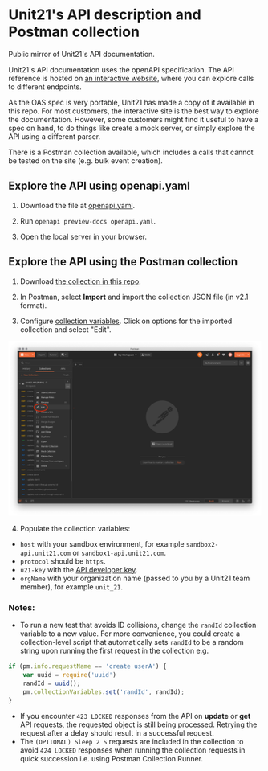 # Unit21's API description and Postman collection

Public mirror of Unit21's API documentation.

Unit21's API documentation uses the openAPI specification.
The API reference is hosted on [an interactive website](https://docs.unit21.ai/developers/reference),
where you can explore calls to different endpoints. 

As the OAS spec is very portable, Unit21 has made a copy of it available in this repo.
For most customers, the interactive site is the best way to explore the documentation.
However, some customers might find it useful to have a spec on hand, to do things like create a mock server, or simply explore the API using a different parser.

There is a Postman collection available, which includes a calls that cannot be tested on the site (e.g. bulk event creation).

## Explore the API using openapi.yaml

1. Download the file at [openapi.yaml](openapi.yaml).

2. Run `openapi preview-docs openapi.yaml`.

3. Open the local server in your browser.

## Explore the API using the Postman collection

1. Download [the collection in this repo](Unit21_internal_API.postman_collection.json).

2. In Postman, select **Import** and import the collection JSON file (in v2.1 format).

3. Configure [collection variables](https://learning.postman.com/docs/postman/variables-and-environments/variables/#defining-variables-in-scripts). Click on options for the imported collection and select "Edit".

![In the sidebar, click on edit](edit-variables.png)

4. Populate the collection variables:
  * `host` with your sandbox environment, for example `sandbox2-api.unit21.com` or `sandbox1-api.unit21.com`.
  * `protocol` should be `https`.
  * `u21-key` with the [API developer key](https://docs.unit21.ai/developers/docs/api-keys).
  * `orgName` with your organization name (passed to you by a Unit21 team member), for example `unit_21`.

### Notes:

- To run a new test that avoids ID collisions, change the `randId` collection variable to a new value.
  For more convenience, you could create a collection-level script that automatically sets `randId` to be a random string upon running the first request in the collection e.g.

```jsx
if (pm.info.requestName == 'create userA') {
    var uuid = require('uuid')
    randId = uuid();
    pm.collectionVariables.set('randId', randId);
}
```

- If you encounter `423 LOCKED` responses from the API on **update** or **get** API requests,
  the requested object is still being processed. Retrying the request after a delay should result in a successful request.
- The `(OPTIONAL) Sleep 2 S` requests are included in the collection
  to avoid `424 LOCKED` responses when running the collection requests in quick succession i.e. using Postman Collection Runner.
